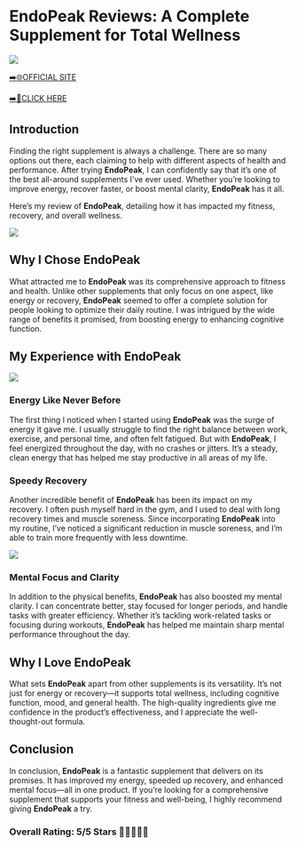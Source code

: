 # **EndoPeak Reviews**: A Complete Supplement for Total Wellness

[![](https://static.vecteezy.com/system/resources/thumbnails/019/896/014/small/buy-now-gradient-button-with-cart-symbol-buy-now-illustration-png.png)](https://edetoop.top/lander/sugarpreland-1/endopeak.html) 

[➡️🌐OFFICIAL SITE](https://edetoop.top/lander/sugarpreland-1/endopeak.html) 

[➡️🔗CLICK HERE](https://edetoop.top/lander/sugarpreland-1/endopeak.html) 


## Introduction

Finding the right supplement is always a challenge. There are so many options out there, each claiming to help with different aspects of health and performance. After trying **EndoPeak**, I can confidently say that it’s one of the best all-around supplements I’ve ever used. Whether you’re looking to improve energy, recover faster, or boost mental clarity, **EndoPeak** has it all.

Here’s my review of **EndoPeak**, detailing how it has impacted my fitness, recovery, and overall wellness.

[![](https://wallpapers.com/images/hd/red-order-now-button-udg4jcj4arvn8b0n-2.png)](https://edetoop.top/lander/sugarpreland-1/endopeak.html)  

## Why I Chose **EndoPeak**

What attracted me to **EndoPeak** was its comprehensive approach to fitness and health. Unlike other supplements that only focus on one aspect, like energy or recovery, **EndoPeak** seemed to offer a complete solution for people looking to optimize their daily routine. I was intrigued by the wide range of benefits it promised, from boosting energy to enhancing cognitive function.

## My Experience with **EndoPeak**

[![](https://static.vecteezy.com/system/resources/thumbnails/019/896/014/small/buy-now-gradient-button-with-cart-symbol-buy-now-illustration-png.png)](https://edetoop.top/lander/sugarpreland-1/endopeak.html)

### Energy Like Never Before

The first thing I noticed when I started using **EndoPeak** was the surge of energy it gave me. I usually struggle to find the right balance between work, exercise, and personal time, and often felt fatigued. But with **EndoPeak**, I feel energized throughout the day, with no crashes or jitters. It’s a steady, clean energy that has helped me stay productive in all areas of my life.

### Speedy Recovery

Another incredible benefit of **EndoPeak** has been its impact on my recovery. I often push myself hard in the gym, and I used to deal with long recovery times and muscle soreness. Since incorporating **EndoPeak** into my routine, I’ve noticed a significant reduction in muscle soreness, and I’m able to train more frequently with less downtime.

[![](https://wallpapers.com/images/hd/red-order-now-button-udg4jcj4arvn8b0n-2.png)](https://edetoop.top/lander/sugarpreland-1/endopeak.html)  

### Mental Focus and Clarity

In addition to the physical benefits, **EndoPeak** has also boosted my mental clarity. I can concentrate better, stay focused for longer periods, and handle tasks with greater efficiency. Whether it’s tackling work-related tasks or focusing during workouts, **EndoPeak** has helped me maintain sharp mental performance throughout the day.

## Why I Love **EndoPeak**

What sets **EndoPeak** apart from other supplements is its versatility. It’s not just for energy or recovery—it supports total wellness, including cognitive function, mood, and general health. The high-quality ingredients give me confidence in the product’s effectiveness, and I appreciate the well-thought-out formula.

## Conclusion

In conclusion, **EndoPeak** is a fantastic supplement that delivers on its promises. It has improved my energy, speeded up recovery, and enhanced mental focus—all in one product. If you’re looking for a comprehensive supplement that supports your fitness and well-being, I highly recommend giving **EndoPeak** a try.

### Overall Rating: 5/5 Stars 🌟🌟🌟🌟🌟
